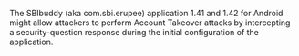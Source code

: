 The SBIbuddy (aka com.sbi.erupee) application 1.41 and 1.42 for Android might allow attackers to perform Account Takeover attacks by intercepting a security-question response during the initial configuration of the application.